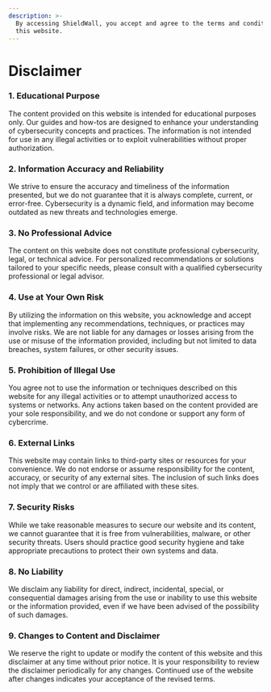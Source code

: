 ```yaml
---
description: >-
  By accessing ShieldWall, you accept and agree to the terms and conditions of
  this website.
---
```


# Disclaimer

### 1. **Educational Purpose**

The content provided on this website is intended for educational purposes only. Our guides and how-tos are designed to enhance your understanding of cybersecurity concepts and practices. The information is not intended for use in any illegal activities or to exploit vulnerabilities without proper authorization.

### **2. Information Accuracy and Reliability**

We strive to ensure the accuracy and timeliness of the information presented, but we do not guarantee that it is always complete, current, or error-free. Cybersecurity is a dynamic field, and information may become outdated as new threats and technologies emerge.

### **3. No Professional Advice**

The content on this website does not constitute professional cybersecurity, legal, or technical advice. For personalized recommendations or solutions tailored to your specific needs, please consult with a qualified cybersecurity professional or legal advisor.

### **4. Use at Your Own Risk**

By utilizing the information on this website, you acknowledge and accept that implementing any recommendations, techniques, or practices may involve risks. We are not liable for any damages or losses arising from the use or misuse of the information provided, including but not limited to data breaches, system failures, or other security issues.

### **5. Prohibition of Illegal Use**

You agree not to use the information or techniques described on this website for any illegal activities or to attempt unauthorized access to systems or networks. Any actions taken based on the content provided are your sole responsibility, and we do not condone or support any form of cybercrime.

### 6. **External Links**

This website may contain links to third-party sites or resources for your convenience. We do not endorse or assume responsibility for the content, accuracy, or security of any external sites. The inclusion of such links does not imply that we control or are affiliated with these sites.

### 7. **Security Risks**

While we take reasonable measures to secure our website and its content, we cannot guarantee that it is free from vulnerabilities, malware, or other security threats. Users should practice good security hygiene and take appropriate precautions to protect their own systems and data.

### 8. **No Liability**

We disclaim any liability for direct, indirect, incidental, special, or consequential damages arising from the use or inability to use this website or the information provided, even if we have been advised of the possibility of such damages.

### 9. **Changes to Content and Disclaimer**

We reserve the right to update or modify the content of this website and this disclaimer at any time without prior notice. It is your responsibility to review the disclaimer periodically for any changes. Continued use of the website after changes indicates your acceptance of the revised terms.
